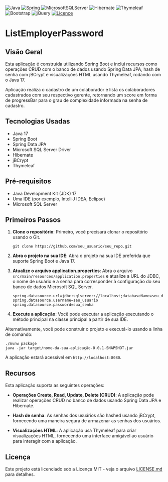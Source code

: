 ![Java](https://img.shields.io/badge/java-%23ED8B00.svg?style=for-the-badge&logo=java&logoColor=white) ![Spring](https://img.shields.io/badge/spring-%236DB33F.svg?style=for-the-badge&logo=spring&logoColor=white) ![MicrosoftSQLServer](https://img.shields.io/badge/Microsoft%20SQL%20Server-CC2927?style=for-the-badge&logo=microsoft%20sql%20server&logoColor=white) ![Hibernate](https://img.shields.io/badge/Hibernate-59666C?style=for-the-badge&logo=Hibernate&logoColor=white) ![Thymeleaf](https://img.shields.io/badge/Thymeleaf-%23005C0F.svg?style=for-the-badge&logo=Thymeleaf&logoColor=white) ![Bootstrap](https://img.shields.io/badge/bootstrap-%238511FA.svg?style=for-the-badge&logo=bootstrap&logoColor=white) ![jQuery](https://img.shields.io/badge/jquery-%230769AD.svg?style=for-the-badge&logo=jquery&logoColor=white) [![Licence](https://img.shields.io/github/license/Ileriayo/markdown-badges?style=for-the-badge)](./LICENSE)

# ListEmployerPassword

## Visão Geral
Esta aplicação é construída utilizando Spring Boot e inclui recursos como operações CRUD com o banco de dados usando Spring Data JPA, hash de senha com jBCrypt e visualizações HTML usando Thymeleaf, rodando com o Java 17.

Aplicação realiza o cadastro de um colaborador e lista os colaboradores cadastrados com seu respectivo gerente, retornando um score em forma de progressBar para o grau de complexidade informada na senha de cadastro.

## Tecnologias Usadas
- Java 17
- Spring Boot
- Spring Data JPA
- Microsoft SQL Server Driver
- Hibernate
- jBCrypt
- Thymeleaf

## Pré-requisitos
- Java Development Kit (JDK) 17
- Uma IDE (por exemplo, IntelliJ IDEA, Eclipse)
- Microsoft SQL Server

## Primeiros Passos
1. **Clone o repositório**: Primeiro, você precisará clonar o repositório usando o Git.

   ```
   git clone https://github.com/seu_usuario/seu_repo.git
   ```

2. **Abra o projeto na sua IDE**: Abra o projeto na sua IDE preferida que suporte Spring Boot e Java 17.

3. **Atualize o arquivo application.properties**: Abra o arquivo `src/main/resources/application.properties` e atualize a URL do JDBC, o nome de usuário e a senha para corresponder à configuração do seu banco de dados Microsoft SQL Server.

   ```
   spring.datasource.url=jdbc:sqlserver://localhost;databaseName=seu_db
   spring.datasource.username=seu_usuario
   spring.datasource.password=sua_senha
   ```

4. **Execute a aplicação**: Você pode executar a aplicação executando o método principal na classe principal a partir de sua IDE.

Alternativamente, você pode construir o projeto e executá-lo usando a linha de comando:

```
./mvnw package
java -jar target/nome-da-sua-aplicação-0.0.1-SNAPSHOT.jar
```

A aplicação estará acessível em `http://localhost:8080`.

## Recursos
Esta aplicação suporta as seguintes operações:

- **Operações Create, Read, Update, Delete (CRUD)**: A aplicação pode realizar operações CRUD no banco de dados usando Spring Data JPA e Hibernate.

- **Hash de senha**: As senhas dos usuários são hashed usando jBCrypt, fornecendo uma maneira segura de armazenar as senhas dos usuários.

- **Visualizações HTML**: A aplicação usa Thymeleaf para criar visualizações HTML, fornecendo uma interface amigável ao usuário para interagir com a aplicação.

## Licença
Este projeto está licenciado sob a Licença MIT - veja o arquivo [LICENSE.md](https://github.com/seu_usuario/seu_repo/LICENSE.md) para detalhes.
